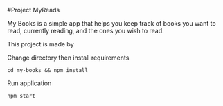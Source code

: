 #Project MyReads

My Books is a simple app that helps you keep track of books you want to read, currently reading, and the ones you wish to read.

This project is made by 

Change directory then install requirements

	cd my-books && npm install

Run application

	npm start
